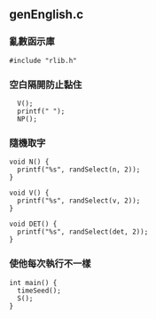 ## genEnglish.c

### 亂數函示庫
```{r}
#include "rlib.h" 
```
### 空白隔開防止黏住
```{r}
  V();
  printf(" ");
  NP();
```
### 隨機取字
```{r}
void N() {
  printf("%s", randSelect(n, 2));
}

void V() {
  printf("%s", randSelect(v, 2));
}

void DET() {
  printf("%s", randSelect(det, 2));
}
```
### 使他每次執行不一樣
```{r}
int main() {
  timeSeed();
  S();
}

```